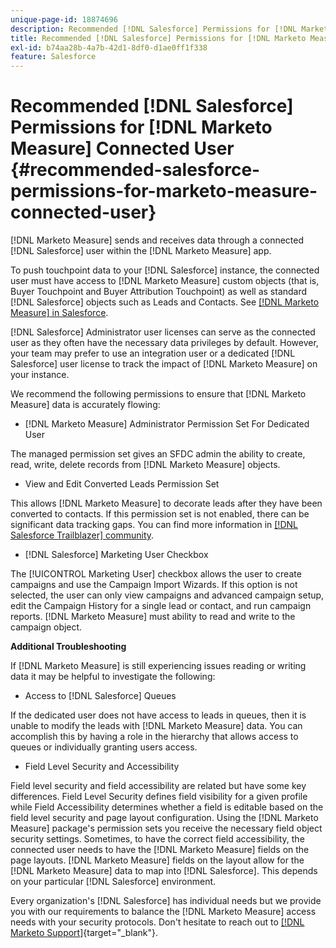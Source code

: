 ```yaml
---
unique-page-id: 18874696
description: Recommended [!DNL Salesforce] Permissions for [!DNL Marketo Measure] Connected User - [!DNL Marketo Measure]
title: Recommended [!DNL Salesforce] Permissions for [!DNL Marketo Measure] Connected User
exl-id: b74aa28b-4a7b-42d1-8df0-d1ae0ff1f338
feature: Salesforce
---
```

# Recommended [!DNL Salesforce] Permissions for [!DNL Marketo Measure] Connected User {#recommended-salesforce-permissions-for-marketo-measure-connected-user}

[!DNL Marketo Measure] sends and receives data through a connected [!DNL Salesforce] user within the [!DNL Marketo Measure] app.

To push touchpoint data to your [!DNL Salesforce] instance, the connected user must have access to [!DNL Marketo Measure] custom objects (that is, Buyer Touchpoint and Buyer Attribution Touchpoint) as well as standard [!DNL Salesforce] objects such as Leads and Contacts. See [[!DNL Marketo Measure] in Salesforce](/help/configuration-and-setup/marketo-measure-and-salesforce/how-marketo-measure-and-salesforce-interact.md).

[!DNL Salesforce] Administrator user licenses can serve as the connected user as they often have the necessary data privileges by default. However, your team may prefer to use an integration user or a dedicated [!DNL Salesforce] user license to track the impact of [!DNL Marketo Measure] on your instance.

We recommend the following permissions to ensure that [!DNL Marketo Measure] data is accurately flowing:

* [!DNL Marketo Measure] Administrator Permission Set For Dedicated User

The managed permission set gives an SFDC admin the ability to create, read, write, delete records from [!DNL Marketo Measure] objects.

* View and Edit Converted Leads Permission Set

This allows [!DNL Marketo Measure] to decorate leads after they have been converted to contacts. If this permission set is not enabled, there can be significant data tracking gaps. You can find more information in [[!DNL Salesforce Trailblazer] community](https://help.salesforce.com/s/articleView?language=en_US&id=leads_view_edit_converted.htm&type=5).

* [!DNL Salesforce] Marketing User Checkbox

The [!UICONTROL Marketing User] checkbox allows the user to create campaigns and use the Campaign Import Wizards. If this option is not selected, the user can only view campaigns and advanced campaign setup, edit the Campaign History for a single lead or contact, and run campaign reports. [!DNL Marketo Measure] must ability to read and write to the campaign object.

**Additional Troubleshooting**

If [!DNL Marketo Measure] is still experiencing issues reading or writing data it may be helpful to investigate the following:

* Access to [!DNL Salesforce] Queues

If the dedicated user does not have access to leads in queues, then it is unable to modify the leads with [!DNL Marketo Measure] data. You can accomplish this by having a role in the hierarchy that allows access to queues or individually granting users access.

* Field Level Security and Accessibility

Field level security and field accessibility are related but have some key differences. Field Level Security defines field visibility for a given profile while Field Accessibility determines whether a field is editable based on the field level security and page layout configuration. Using the [!DNL Marketo Measure] package's permission sets you receive the necessary field object security settings. Sometimes, to have the correct field accessibility, the connected user needs to have the [!DNL Marketo Measure] fields on the page layouts. [!DNL Marketo Measure] fields on the layout allow for the [!DNL Marketo Measure] data to map into [!DNL Salesforce]. This depends on your particular [!DNL Salesforce] environment.

Every organization's [!DNL Salesforce] has individual needs but we provide you with our requirements to balance the [!DNL Marketo Measure] access needs with your security protocols. Don't hesitate to reach out to [[!DNL Marketo Support]](https://nation.marketo.com/t5/support/ct-p/Support){target="_blank"}.
